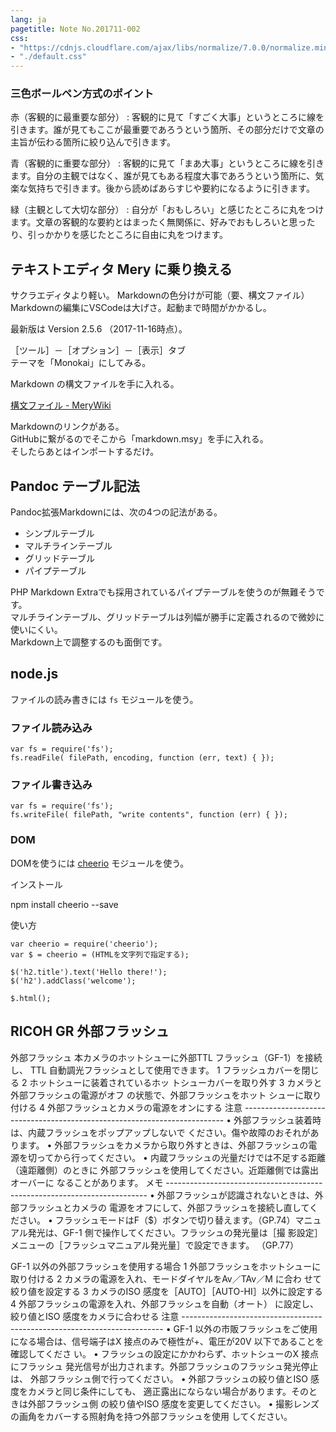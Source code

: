 ```yaml
---
lang: ja
pagetitle: Note No.201711-002
css:
- "https://cdnjs.cloudflare.com/ajax/libs/normalize/7.0.0/normalize.min.css"
- "./default.css"
---
```


### 三色ボールペン方式のポイント

赤（客観的に最重要な部分）
:   客観的に見て「すごく大事」というところに線を引きます。誰が見てもここが最重要であろうという箇所、その部分だけで文章の主旨が伝わる箇所に絞り込んで引きます。

青（客観的に重要な部分）
:   客観的に見て「まあ大事」というところに線を引きます。自分の主観ではなく、誰が見てもある程度大事であろうという箇所に、気楽な気持ちで引きます。後から読めばあらすじや要約になるように引きます。

緑（主観として大切な部分）
:   自分が「おもしろい」と感じたところに丸をつけます。文章の客観的な要約とはまったく無関係に、好みでおもしろいと思ったり、引っかかりを感じたところに自由に丸をつけます。







## テキストエディタ Mery に乗り換える

サクラエディタより軽い。
Markdownの色分けが可能（要、構文ファイル）
Markdownの編集にVSCodeは大げさ。起動まで時間がかかるし。

最新版は Version 2.5.6 （2017-11-16時点）。

［ツール］－［オプション］－［表示］タブ  
テーマを「Monokai」にしてみる。

Markdown の構文ファイルを手に入れる。

[構文ファイル - MeryWiki](https://www.haijin-boys.com/wiki/%E6%A7%8B%E6%96%87%E3%83%95%E3%82%A1%E3%82%A4%E3%83%AB)

Markdownのリンクがある。  
GitHubに繋がるのでそこから「markdown.msy」を手に入れる。  
そしたらあとはインポートするだけ。















## Pandoc テーブル記法

Pandoc拡張Markdownには、次の4つの記法がある。

* シンプルテーブル
* マルチラインテーブル
* グリッドテーブル
* パイプテーブル

PHP Markdown Extraでも採用されているパイプテーブルを使うのが無難そうです。  
マルチラインテーブル、グリッドテーブルは列幅が勝手に定義されるので微妙に使いにくい。  
Markdown上で調整するのも面倒です。










## node.js

ファイルの読み書きには `fs` モジュールを使う。

### ファイル読み込み

```
var fs = require('fs');
fs.readFile( filePath, encoding, function (err, text) { });
```


### ファイル書き込み

```
var fs = require('fs');
fs.writeFile( filePath, "write contents", function (err) { });
```


### DOM

DOMを使うには [cheerio](https://www.npmjs.com/package/cheerio) モジュールを使う。

インストール

npm install cheerio --save

使い方

```
var cheerio = require('cheerio');
var $ = cheerio = (HTMLを文字列で指定する);

$('h2.title').text('Hello there!');
$('h2').addClass('welcome');

$.html();
```












## RICOH GR 外部フラッシュ

外部フラッシュ
本カメラのホットシューに外部TTL フラッシュ（GF-1）を接続し、
TTL 自動調光フラッシュとして使用できます。
1 フラッシュカバーを閉じる
2 ホットシューに装着されているホッ
トシューカバーを取り外す
3 カメラと外部フラッシュの電源がオフ
の状態で、外部フラッシュをホット
シューに取り付ける
4 外部フラッシュとカメラの電源をオンにする
注意 -------------------------------------------------------------------------
• 外部フラッシュ装着時は、内蔵フラッシュをポップアップしないで
ください。傷や故障のおそれがあります。
• 外部フラッシュをカメラから取り外すときは、外部フラッシュの電
源を切ってから行ってください。
• 内蔵フラッシュの光量だけでは不足する距離（遠距離側）のときに
外部フラッシュを使用してください。近距離側では露出オーバーに
なることがあります。
メモ -------------------------------------------------------------------------
• 外部フラッシュが認識されないときは、外部フラッシュとカメラの
電源をオフにして、外部フラッシュを接続し直してください。
• フラッシュモードはF（$）ボタンで切り替えます。（GP.74）マニュ
アル発光は、GF-1 側で操作してください。フラッシュの発光量は［撮
影設定］メニューの［フラッシュマニュアル発光量］で設定できます。
（GP.77）



GF-1 以外の外部フラッシュを使用する場合
1 外部フラッシュをホットシューに取り付ける
2 カメラの電源を入れ、モードダイヤルをAv／TAv／M に合わ
せて絞り値を設定する
3 カメラのISO 感度を［AUTO］［AUTO-HI］以外に設定する
4 外部フラッシュの電源を入れ、外部フラッシュを自動（オート）
に設定し、絞り値とISO 感度をカメラに合わせる
注意 -------------------------------------------------------------------------
• GF-1 以外の市販フラッシュをご使用になる場合は、信号端子はX
接点のみで極性が+、電圧が20V 以下であることを確認してくださ
い。
• フラッシュの設定にかかわらず、ホットシューのX 接点にフラッシュ
発光信号が出力されます。外部フラッシュのフラッシュ発光停止は、
外部フラッシュ側で行ってください。
• 外部フラッシュの絞り値とISO 感度をカメラと同じ条件にしても、
適正露出にならない場合があります。そのときは外部フラッシュ側
の絞り値やISO 感度を変更してください。
• 撮影レンズの画角をカバーする照射角を持つ外部フラッシュを使用
してください。
















